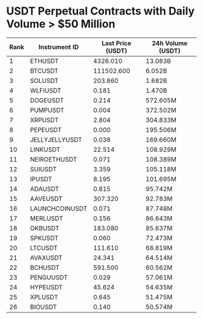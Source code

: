 # USDT Perpetual Contracts with Daily Volume > $50 Million

| Rank | Instrument ID | Last Price (USDT) | 24h Volume (USDT) |
|------|---------------|-------------------|-------------------|
| 1 | ETHUSDT | 4326.010 | 13.083B |
| 2 | BTCUSDT | 111502.600 | 6.052B |
| 3 | SOLUSDT | 203.860 | 1.682B |
| 4 | WLFIUSDT | 0.181 | 1.470B |
| 5 | DOGEUSDT | 0.214 | 572.605M |
| 6 | PUMPUSDT | 0.004 | 372.502M |
| 7 | XRPUSDT | 2.804 | 304.833M |
| 8 | PEPEUSDT | 0.000 | 195.506M |
| 9 | JELLYJELLYUSDT | 0.038 | 169.660M |
| 10 | LINKUSDT | 22.514 | 108.929M |
| 11 | NEIROETHUSDT | 0.071 | 108.389M |
| 12 | SUIUSDT | 3.359 | 105.118M |
| 13 | IPUSDT | 8.195 | 101.695M |
| 14 | ADAUSDT | 0.815 | 95.742M |
| 15 | AAVEUSDT | 307.320 | 92.783M |
| 16 | LAUNCHCOINUSDT | 0.071 | 87.748M |
| 17 | MERLUSDT | 0.156 | 86.643M |
| 18 | OKBUSDT | 183.080 | 85.637M |
| 19 | SPKUSDT | 0.060 | 72.473M |
| 20 | LTCUSDT | 111.610 | 68.819M |
| 21 | AVAXUSDT | 24.341 | 64.514M |
| 22 | BCHUSDT | 591.500 | 60.562M |
| 23 | PENGUUSDT | 0.029 | 57.061M |
| 24 | HYPEUSDT | 45.624 | 54.635M |
| 25 | XPLUSDT | 0.645 | 51.475M |
| 26 | BIOUSDT | 0.140 | 50.574M |
